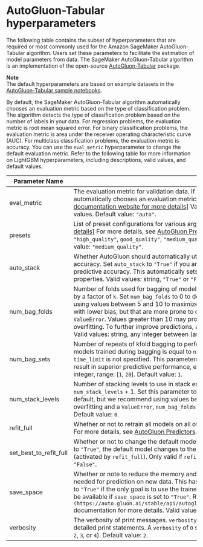# AutoGluon\-Tabular hyperparameters<a name="autogluon-tabular-hyperparameters"></a>

The following table contains the subset of hyperparameters that are required or most commonly used for the Amazon SageMaker AutoGluon\-Tabular algorithm\. Users set these parameters to facilitate the estimation of model parameters from data\. The SageMaker AutoGluon\-Tabular algorithm is an implementation of the open\-source [AutoGluon\-Tabular](https://github.com/awslabs/autogluon) package\.

**Note**  
The default hyperparameters are based on example datasets in the [AutoGluon\-Tabular sample notebooks](autogluon-tabular.md#autogluon-tabular-sample-notebooks)\.

By default, the SageMaker AutoGluon\-Tabular algorithm automatically chooses an evaluation metric based on the type of classification problem\. The algorithm detects the type of classification problem based on the number of labels in your data\. For regression problems, the evaluation metric is root mean squared error\. For binary classification problems, the evaluation metric is area under the receiver operating characteristic curve \(AUC\)\. For multiclass classification problems, the evaluation metric is accuracy\. You can use the `eval_metric` hyperparameter to change the default evaluation metric\. Refer to the following table for more information on LightGBM hyperparameters, including descriptions, valid values, and default values\.


| Parameter Name | Description | 
| --- | --- | 
| eval\_metric |  The evaluation metric for validation data\. If `eval_metric` is set to the default `"auto"` value, then the algorithm automatically chooses an evaluation metric based on the type of classification problem: [\[See the AWS documentation website for more details\]](http://docs.aws.amazon.com/sagemaker/latest/dg/autogluon-tabular-hyperparameters.html) Valid values: string, refer to the [AutoGluon documentation](https://auto.gluon.ai/stable/api/autogluon.predictor.html#module-0) for valid values\. Default value: `"auto"`\.  | 
| presets |  List of preset configurations for various arguments in `fit()`\.  [\[See the AWS documentation website for more details\]](http://docs.aws.amazon.com/sagemaker/latest/dg/autogluon-tabular-hyperparameters.html) For more details, see [AutoGluon Predictors](https://auto.gluon.ai/stable/api/autogluon.predictor.html#autogluon.tabular.TabularPredictor.fit)\. Valid values: string, any of the following: \(`"best_quality"`, `"high_quality"`, `good_quality"`, `"medium_quality"`, `"optimize_for_deployment"`,` or "interpretable"`\)\. Default value: `"medium_quality"`\.  | 
| auto\_stack |  Whether AutoGluon should automatically utilize bagging and multi\-layer stack ensembling to boost predictive accuracy\. Set `auto_stack` to `"True"` if you are willing to tolerate longer training times in order to maximize predictive accuracy\. This automatically sets the `num_bag_folds` and `num_stack_levels` arguments based on dataset properties\.  Valid values: string, `"True"` or `"False"`\. Default value: `"False"`\.  | 
| num\_bag\_folds |  Number of folds used for bagging of models\. When `num_bag_folds` is equal to `k`, training time is roughly increased by a factor of `k`\. Set `num_bag_folds` to 0 to deactivate bagging\. This is disabled by default, but we recommend using values between 5 and 10 to maximize predictive performance\. Increasing `num_bag_folds` results in models with lower bias, but that are more prone to overfitting\. One is an invalid value for this parameter, and will raise a `ValueError`\. Values greater than 10 may produce diminishing returns and can even harm overall results due to overfitting\. To further improve predictions, avoid increasing `num_bag_folds` and instead increase `num_bag_sets`\. Valid values: string, any integer between \(and including\) `"0"` and `"10"`\. Default value: `"0"`\.  | 
| num\_bag\_sets |  Number of repeats of kfold bagging to perform \(values must be greater than or equal to 1\)\. The total number of models trained during bagging is equal to `num_bag_folds` \* `num_bag_sets`\. This parameter defaults to one if `time_limit` is not specified\. This parameters is disabled if `num_bag_folds` is not specified\. Values greater than one result in superior predictive performance, especially on smaller problems and with stacking enabled\.  Valid values: integer, range: \[`1`, `20`\]\. Default value: `1`\.  | 
| num\_stack\_levels |  Number of stacking levels to use in stack ensemble\. Roughly increases model training time by factor of `num_stack_levels` \+ 1\. Set this parameter to 0 to deactivate stack ensembling\. This parameter is deactivated by default, but we recommend using values between 1 and 3 to maximize predictive performance\. To prevent overfitting and a `ValueError`, `num_bag_folds` must be greater than or equal to 2\. Valid values: float, range: \[`0`, `3`\]\. Default value: `0`\.  | 
| refit\_full |  Whether or not to retrain all models on all of the data \(training and validation\) after the normal training procedure\. For more details, see [AutoGluon Predictors](https://auto.gluon.ai/stable/api/autogluon.predictor.html#autogluon.tabular.TabularPredictor.fit)\. Valid values: string, `"True"` or `"False"`\. Default value: `"False"`\.  | 
| set\_best\_to\_refit\_full |  Whether or not to change the default model that the predictor uses for prediction\. If `set_best_to_refit_full` is set to `"True"`, the default model changes to the model that exhibited the highest validation score as a result of refitting \(activated by `refit_full`\)\. Only valid if `refit_full` is set\. Valid values: string, `"True"` or `"False"`\. Default value: `"False"`\.  | 
| save\_space |  Whether or note to reduce the memory and disk size of predictor by deleting auxiliary model files that aren’t needed for prediction on new data\. This has no impact on inference accuracy\. We recommend setting `save_space` to `"True"` if the only goal is to use the trained model for prediction\. Certain advanced functionality may no longer be available if `save_space` is set to `"True"`\. Refer to the `[predictor\.save\_space\(\)](https://auto.gluon.ai/stable/api/autogluon.predictor.html#autogluon.tabular.TabularPredictor.save_space)` documentation for more details\. Valid values: string, `"True"` or `"False"`\. Default value: `"False"`\.  | 
| verbosity |  The verbosity of print messages\. `verbosity` levels range from `0` to `4`, with higher levels corresponding to more detailed print statements\. A `verbosity` of `0` suppresses warnings\.  Valid values: integer, any of the following: \(`0`, `1`, `2`, `3`, or `4`\)\. Default value: `2`\.  | 